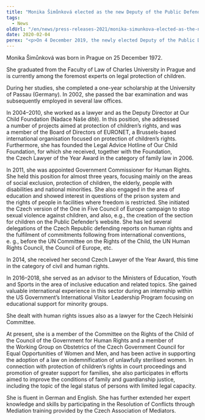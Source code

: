 ```yaml
---
title: "Monika Šimůnková elected as the new Deputy of the Public Defender of Rights"
tags:
  - News
oldUrl: "/en/news/press-releases-2021/monika-simunkova-elected-as-the-new-deputy-of-the-public-defender-of-rights/"
date: 2020-02-04
perex: "<p>On 4 December 2019, the newly elected Deputy of the Public Defender of Rights Monika Šimůnková took her office. The current Ombudswoman Anna Šabatová entrusted Ms. Šimůnková with the concrete agendas on 9 January. Ms. Šimůnková will deal with the cases and issues from the areas of the protection of children’s rights, environmental law, building law, issues concerning the transportation, law on administrative delicts, tax law, and the right to information.</p>"
---
```


<!-- imported from the old website -->

<p>Monika Šimůnková was born in Prague on 25 December 1972.</p> <p>She graduated from the Faculty of Law of Charles University in Prague and is currently among the foremost experts on legal protection of children.</p> <p>During her studies, she completed a one-year scholarship at the University of Passau (Germany). In 2002, she passed the bar examination and was subsequently employed in several law offices.</p> <p>In 2004–2010, she worked as a lawyer and as the Deputy Director at Our Child Foundation (Nadace Naše dítě). In this position, she addressed a number of projects aimed at protection of children’s rights, and was a member of the Board of Directors of EURONET, a Brussels-based international organisation focused on protection of children’s rights. Furthermore, she has founded the Legal Advice Hotline of Our Child Foundation, for which she received, together with the Foundation, the Czech Lawyer of the Year Award in the category of family law in 2006.</p> <p>In 2011, she was appointed Government Commissioner for Human Rights. She held this position for almost three years, focusing mainly on the areas of social exclusion, protection of children, the elderly, people with disabilities and national minorities. She also engaged in the area of education and showed interest in questions of the prison system and the rights of people in facilities where freedom is restricted. She initiated the Czech version of the One in Five Council of Europe campaign to stop sexual violence against children, and also, e.g., the creation of the section for children on the Public Defender’s website. She has led several delegations of the Czech Republic defending reports on human rights and the fulfilment of commitments following from international conventions, e. g., before the UN Committee on the Rights of the Child, the UN Human Rights Council, the Council of Europe, etc. </p> <p>In 2014, she received her second Czech Lawyer of the Year Award, this time in the category of civil and human rights.</p> <p>In 2016–2018, she served as an advisor to the Ministers of Education, Youth and Sports in the area of inclusive education and related topics. She gained valuable international experience in this sector during an internship within the US Government’s International Visitor Leadership Program focusing on educational support for minority groups.</p> <p>She dealt with human rights issues also as a lawyer for the Czech Helsinki Committee.</p> <p>At present, she is a member of the Committee on the Rights of the Child of the Council of the Government for Human Rights and a member of the Working Group on Obstetrics of the Czech Government Council for Equal Opportunities of Women and Men, and has been active in supporting the adoption of a law on indemnification of unlawfully sterilised women. In connection with protection of children’s rights in court proceedings and promotion of greater support for families, she also participates in efforts aimed to improve the conditions of family and guardianship justice, including the topic of the legal status of persons with limited legal capacity.</p> <p>She is fluent in German and English. She has further extended her expert knowledge and skills by participating in the Resolution of Conflicts through Mediation training provided by the Czech Association of Mediators.</p>

